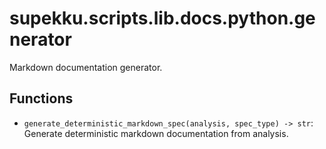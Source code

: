 # supekku.scripts.lib.docs.python.generator

Markdown documentation generator.

## Functions

- `generate_deterministic_markdown_spec(analysis, spec_type) -> str`: Generate deterministic markdown documentation from analysis.
